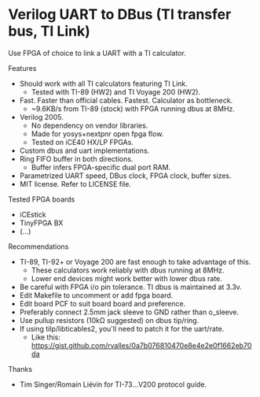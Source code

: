 # Verilog UART to DBus (TI transfer bus, TI Link)

Use FPGA of choice to link a UART with a TI calculator.

Features
* Should work with all TI calculators featuring TI Link.
  * Tested with TI-89 (HW2) and TI Voyage 200 (HW2).
* Fast. Faster than official cables. Fastest. Calculator as bottleneck.
  * ~9.6KB/s from TI-89 (stock) with FPGA running dbus at 8MHz.
* Verilog 2005.
  * No dependency on vendor libraries.
  * Made for yosys+nextpnr open fpga flow.
  * Tested on iCE40 HX/LP FPGAs.
* Custom dbus and uart implementations.
* Ring FIFO buffer in both directions.
  * Buffer infers FPGA-specific dual port RAM.
* Parametrized UART speed, DBus clock, FPGA clock, buffer sizes.
* MIT license. Refer to LICENSE file.

Tested FPGA boards
* iCEstick
* TinyFPGA BX
* (...)

Recommendations
* TI-89, TI-92+ or Voyage 200 are fast enough to take advantage of this.
  * These calculators work reliably with dbus running at 8MHz.
  * Lower end devices might work better with lower dbus rate.
* Be careful with FPGA i/o pin tolerance. TI dbus is maintained at 3.3v.
* Edit Makefile to uncomment or add fpga board.
* Edit board PCF to suit board board and preference.
* Preferably connect 2.5mm jack sleeve to GND rather than o_sleeve.
* Use pullup resistors (10kΩ suggested) on dbus tip/ring.
* If using tilp/libticables2, you'll need to patch it for the uart/rate.
  * Like this: https://gist.github.com/rvalles/0a7b076810470e8e4e2e0f1662eb70da

Thanks
* Tim Singer/Romain Liévin for TI-73...V200 protocol guide.
